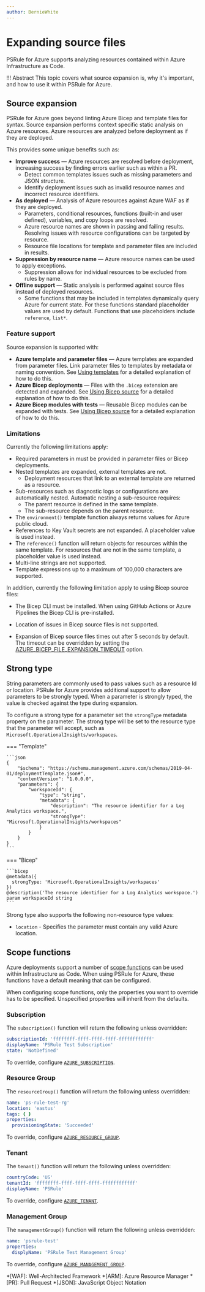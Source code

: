 ```yaml
---
author: BernieWhite
---
```


# Expanding source files

PSRule for Azure supports analyzing resources contained within Azure Infrastructure as Code.

!!! Abstract
    This topic covers what source expansion is, why it's important, and how to use it within PSRule for Azure.

## Source expansion

PSRule for Azure goes beyond linting Azure Bicep and template files for syntax.
Source expansion performs context specific static analysis on Azure resources.
Azure resources are analyzed before deployment as if they are deployed.

This provides some unique benefits such as:

- **Improve success** &mdash; Azure resources are resolved before deployment,
  increasing success by finding errors earlier such as within a PR.
  - Detect common templates issues such as missing parameters and JSON structure.
  - Identify deployment issues such as invalid resource names and incorrect resource identifiers.
- **As deployed** &mdash; Analysis of Azure resources against Azure WAF as if they are deployed.
  - Parameters, conditional resources, functions (built-in and user defined), variables,
    and copy loops are resolved.
  - Azure resource names are shown in passing and failing results.
    Resolving issues with resource configurations can be targeted by resource.
  - Resource file locations for template and parameter files are included in results.
- **Suppression by resource name** &mdash; Azure resource names can be used to apply exceptions.
  - Suppression allows for individual resources to be excluded from rules by name.
- **Offline support** &mdash; Static analysis is performed against source files instead of deployed resources.
  - Some functions that may be included in templates dynamically query Azure for current state.
    For these functions standard placeholder values are used by default.
    Functions that use placeholders include `reference`, `list*`.

### Feature support

Source expansion is supported with:

- **Azure template and parameter files** &mdash; Azure templates are expanded from parameter files.
  Link parameter files to templates by metadata or naming convention.
  See [Using templates](using-templates.md) for a detailed explanation of how to do this.
- **Azure Bicep deployments** &mdash; Files with the `.bicep` extension are detected and expanded.
  See [Using Bicep source](using-bicep.md) for a detailed explanation of how to do this.
- **Azure Bicep modules with tests** &mdash; Reusable Bicep modules can be expanded with tests.
  See [Using Bicep source](using-bicep.md) for a detailed explanation of how to do this.

### Limitations

Currently the following limitations apply:

- Required parameters in must be provided in parameter files or Bicep deployments.
- Nested templates are expanded, external templates are not.
  - Deployment resources that link to an external template are returned as a resource.
- Sub-resources such as diagnostic logs or configurations are automatically nested.
Automatic nesting a sub-resource requires:
  - The parent resource is defined in the same template.
  - The sub-resource depends on the parent resource.
- The `environment()` template function always returns values for Azure public cloud.
- References to Key Vault secrets are not expanded.
  A placeholder value is used instead.
- The `reference()` function will return objects for resources within the same template.
  For resources that are not in the same template, a placeholder value is used instead.
- Multi-line strings are not supported.
- Template expressions up to a maximum of 100,000 characters are supported.

In addition, currently the following limitation apply to using Bicep source files:

- The Bicep CLI must be installed.
  When using GitHub Actions or Azure Pipelines the Bicep CLI is pre-installed.
- Location of issues in Bicep source files is not supported.
- Expansion of Bicep source files times out after 5 seconds by default.
  The timeout can be overridden by setting the [AZURE_BICEP_FILE_EXPANSION_TIMEOUT][3] option.

  [1]: using-templates.md#featuresupport
  [2]: setup/configuring-expansion.md#excludingfiles
  [3]: setup/setup-bicep.md#configuringtimeout

## Strong type

String parameters are commonly used to pass values such as a resource Id or location.
PSRule for Azure provides additional support to allow parameters to be strongly typed.
When a parameter is strongly typed, the value is checked against the type during expansion.

To configure a strong type for a parameter set the `strongType` metadata property on the parameter.
The strong type will be set to the resource type that the parameter will accept, such as `Microsoft.OperationalInsights/workspaces`.

=== "Template"

    ```json
    {
        "$schema": "https://schema.management.azure.com/schemas/2019-04-01/deploymentTemplate.json#",
        "contentVersion": "1.0.0.0",
        "parameters": {
            "workspaceId": {
                "type": "string",
                "metadata": {
                    "description": "The resource identifier for a Log Analytics workspace.",
                    "strongType": "Microsoft.OperationalInsights/workspaces"
                }
            }
        }
    }
    ```

=== "Bicep"

    ```bicep
    @metadata({
      strongType: 'Microsoft.OperationalInsights/workspaces'
    })
    @description('The resource identifier for a Log Analytics workspace.')
    param workspaceId string
    ```

Strong type also supports the following non-resource type values:

- `location` - Specifies the parameter must contain any valid Azure location.

## Scope functions

Azure deployments support a number of [scope functions][4] can be used within Infrastructure as Code.
When using PSRule for Azure, these functions have a default meaning that can be configured.

When configuring scope functions, only the properties you want to override has to be specified.
Unspecified properties will inherit from the defaults.

  [4]: https://docs.microsoft.com/azure/azure-resource-manager/templates/template-functions-scope

### Subscription

The `subscription()` function will return the following unless overridden:

```yaml
subscriptionId: 'ffffffff-ffff-ffff-ffff-ffffffffffff'
displayName: 'PSRule Test Subscription'
state: 'NotDefined'
```

To override, configure [`AZURE_SUBSCRIPTION`](setup/configuring-expansion.md#deploymentsubscription).

### Resource Group

The `resourceGroup()` function will return the following unless overridden:

```yaml
name: 'ps-rule-test-rg'
location: 'eastus'
tags: { }
properties:
  provisioningState: 'Succeeded'
```

To override, configure [`AZURE_RESOURCE_GROUP`](setup/configuring-expansion.md#deploymentresourcegroup).

### Tenant

The `tenant()` function will return the following unless overridden:

```yaml
countryCode: 'US'
tenantId: 'ffffffff-ffff-ffff-ffff-ffffffffffff'
displayName: 'PSRule'
```

To override, configure [`AZURE_TENANT`](setup/configuring-expansion.md#deploymenttenant).

### Management Group

The `managementGroup()` function will return the following unless overridden:

```yaml
name: 'psrule-test'
properties:
  displyName: 'PSRule Test Management Group'
```

To override, configure [`AZURE_MANAGEMENT_GROUP`](setup/configuring-expansion.md#deploymentmanagementgroup).

*[WAF]: Well-Architected Framework
*[ARM]: Azure Resource Manager
*[PR]: Pull Request
*[JSON]: JavaScript Object Notation
